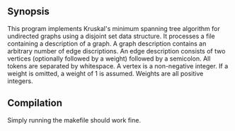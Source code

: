 ## Synopsis

This program implements Kruskal's minimum spanning tree algorithm for undirected graphs using a disjoint set data structure. It processes a file containing a description of a graph. A graph description contains an arbitrary number of edge discriptions. An edge description consists of two vertices (optionally followed by a weight) followed by a semicolon. All tokens are separated by whitespace. A vertex is a non-negative integer. If a weight is omitted, a weight of 1 is assumed. Weights are all positive integers.

## Compilation

Simply running the makefile should work fine.

